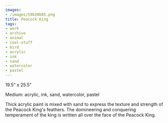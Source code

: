 ```yaml
---
images:
- /images/59b30b85.png
title: Peacock King
tags:
- work
- archive
- animal
- cool-stuff
- bird
- acrylic
- ink
- sand
- watercolor
- pastel
---
```

19.5" x 25.5"

Medium: acrylic, ink, sand, watercolor, pastel

Thick acrylic paint is mixed with sand to express the texture and strength of the Peacock King's feathers. The domineering and conquering temperament of the king is written all over the face of the Peacock King.
